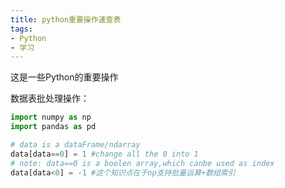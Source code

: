 ```yaml
---
title: python重要操作速查表
tags: 
- Python
- 学习
---
```


这是一些Python的重要操作

<!--more-->

数据表批处理操作：

```python
import numpy as np
import pandas as pd

# data is a dataFrame/ndarray
data[data==0] = 1 #change all the 0 into 1
# note: data==0 is a boolen array,which canbe used as index
data[data<0] = -1 #这个知识点在于np支持批量运算+数组索引
```